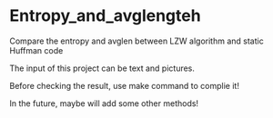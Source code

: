 # Entropy_and_avglengteh
Compare the entropy and avglen between LZW algorithm and static Huffman code

The input of this project can be text and pictures.

Before checking the result, use make command to complie it!

In the future, maybe will add some other methods!

